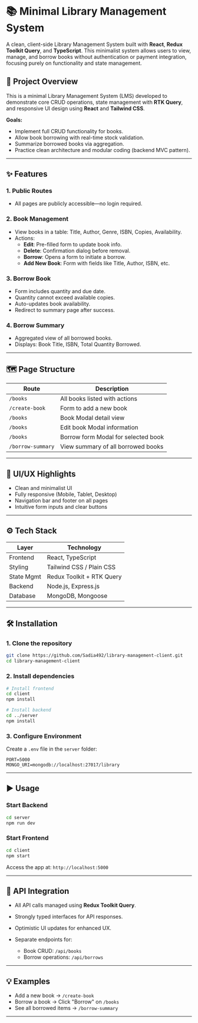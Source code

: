 # 📚 Minimal Library Management System

A clean, client-side Library Management System built with **React**, **Redux Toolkit Query**, and **TypeScript**. This minimalist system allows users to view, manage, and borrow books without authentication or payment integration, focusing purely on functionality and state management.

## 🚀 Project Overview

This is a minimal Library Management System (LMS) developed to demonstrate core CRUD operations, state management with **RTK Query**, and responsive UI design using **React** and **Tailwind CSS**.

**Goals:**

- Implement full CRUD functionality for books.
- Allow book borrowing with real-time stock validation.
- Summarize borrowed books via aggregation.
- Practice clean architecture and modular coding (backend MVC pattern).

---

## ✨ Features

### 1. Public Routes

- All pages are publicly accessible—no login required.

### 2. Book Management

- View books in a table: Title, Author, Genre, ISBN, Copies, Availability.
- Actions:
  - **Edit**: Pre-filled form to update book info.
  - **Delete**: Confirmation dialog before removal.
  - **Borrow**: Opens a form to initiate a borrow.
  - **Add New Book**: Form with fields like Title, Author, ISBN, etc.

### 3. Borrow Book

- Form includes quantity and due date.
- Quantity cannot exceed available copies.
- Auto-updates book availability.
- Redirect to summary page after success.

### 4. Borrow Summary

- Aggregated view of all borrowed books.
- Displays: Book Title, ISBN, Total Quantity Borrowed.

---

## 🗺️ Page Structure

| Route             | Description                         |
| ----------------- | ----------------------------------- |
| `/books`          | All books listed with actions       |
| `/create-book`    | Form to add a new book              |
| `/books`          | Book Modal detail view              |
| `/books`          | Edit book Modal information         |
| `/books`          | Borrow form Modal for selected book |
| `/borrow-summary` | View summary of all borrowed books  |

---

## 🎨 UI/UX Highlights

- Clean and minimalist UI
- Fully responsive (Mobile, Tablet, Desktop)
- Navigation bar and footer on all pages
- Intuitive form inputs and clear buttons

---

## ⚙️ Tech Stack

| Layer      | Technology                |
| ---------- | ------------------------- |
| Frontend   | React, TypeScript         |
| Styling    | Tailwind CSS / Plain CSS  |
| State Mgmt | Redux Toolkit + RTK Query |
| Backend    | Node.js, Express.js       |
| Database   | MongoDB, Mongoose         |

---

## 🛠️ Installation

### 1. Clone the repository

```bash
git clone https://github.com/Sadia492/library-management-client.git
cd library-management-client
```

### 2. Install dependencies

```bash
# Install frontend
cd client
npm install

# Install backend
cd ../server
npm install
```

### 3. Configure Environment

Create a `.env` file in the `server` folder:

```env
PORT=5000
MONGO_URI=mongodb://localhost:27017/library
```

---

## ▶️ Usage

### Start Backend

```bash
cd server
npm run dev
```

### Start Frontend

```bash
cd client
npm start
```

Access the app at: `http://localhost:5000`

---

## 🔌 API Integration

- All API calls managed using **Redux Toolkit Query**.
- Strongly typed interfaces for API responses.
- Optimistic UI updates for enhanced UX.
- Separate endpoints for:

  - Book CRUD: `/api/books`
  - Borrow operations: `/api/borrows`

---

## 💡 Examples

- Add a new book → `/create-book`
- Borrow a book → Click "Borrow" on `/books`
- See all borrowed items → `/borrow-summary`

---
